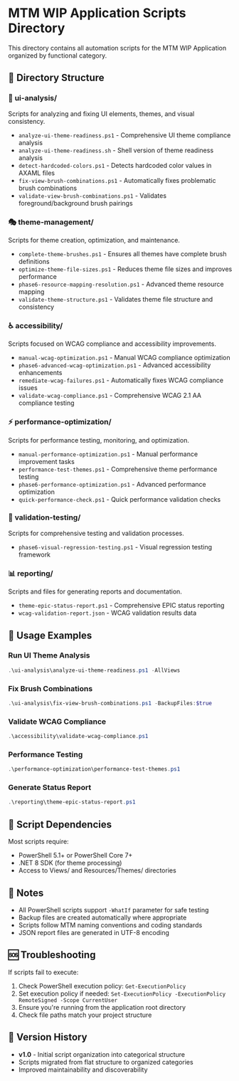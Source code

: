 # MTM WIP Application Scripts Directory

This directory contains all automation scripts for the MTM WIP Application organized by functional category.

## 📁 Directory Structure

### 🎨 **ui-analysis/**
Scripts for analyzing and fixing UI elements, themes, and visual consistency.

- `analyze-ui-theme-readiness.ps1` - Comprehensive UI theme compliance analysis
- `analyze-ui-theme-readiness.sh` - Shell version of theme readiness analysis  
- `detect-hardcoded-colors.ps1` - Detects hardcoded color values in AXAML files
- `fix-view-brush-combinations.ps1` - Automatically fixes problematic brush combinations
- `validate-view-brush-combinations.ps1` - Validates foreground/background brush pairings

### 🎭 **theme-management/**
Scripts for theme creation, optimization, and maintenance.

- `complete-theme-brushes.ps1` - Ensures all themes have complete brush definitions
- `optimize-theme-file-sizes.ps1` - Reduces theme file sizes and improves performance
- `phase6-resource-mapping-resolution.ps1` - Advanced theme resource mapping
- `validate-theme-structure.ps1` - Validates theme file structure and consistency

### ♿ **accessibility/**
Scripts focused on WCAG compliance and accessibility improvements.

- `manual-wcag-optimization.ps1` - Manual WCAG compliance optimization
- `phase6-advanced-wcag-optimization.ps1` - Advanced accessibility enhancements
- `remediate-wcag-failures.ps1` - Automatically fixes WCAG compliance issues
- `validate-wcag-compliance.ps1` - Comprehensive WCAG 2.1 AA compliance testing

### ⚡ **performance-optimization/**
Scripts for performance testing, monitoring, and optimization.

- `manual-performance-optimization.ps1` - Manual performance improvement tasks
- `performance-test-themes.ps1` - Comprehensive theme performance testing
- `phase6-performance-optimization.ps1` - Advanced performance optimization
- `quick-performance-check.ps1` - Quick performance validation checks

### 🧪 **validation-testing/**
Scripts for comprehensive testing and validation processes.

- `phase6-visual-regression-testing.ps1` - Visual regression testing framework

### 📊 **reporting/**
Scripts and files for generating reports and documentation.

- `theme-epic-status-report.ps1` - Comprehensive EPIC status reporting
- `wcag-validation-report.json` - WCAG validation results data

## 🚀 Usage Examples

### Run UI Theme Analysis
```powershell
.\ui-analysis\analyze-ui-theme-readiness.ps1 -AllViews
```

### Fix Brush Combinations
```powershell
.\ui-analysis\fix-view-brush-combinations.ps1 -BackupFiles:$true
```

### Validate WCAG Compliance
```powershell
.\accessibility\validate-wcag-compliance.ps1
```

### Performance Testing
```powershell
.\performance-optimization\performance-test-themes.ps1
```

### Generate Status Report
```powershell
.\reporting\theme-epic-status-report.ps1
```

## 🔧 Script Dependencies

Most scripts require:
- PowerShell 5.1+ or PowerShell Core 7+
- .NET 8 SDK (for theme processing)
- Access to Views/ and Resources/Themes/ directories

## 📝 Notes

- All PowerShell scripts support `-WhatIf` parameter for safe testing
- Backup files are created automatically where appropriate
- Scripts follow MTM naming conventions and coding standards
- JSON report files are generated in UTF-8 encoding

## 🆘 Troubleshooting

If scripts fail to execute:
1. Check PowerShell execution policy: `Get-ExecutionPolicy`
2. Set execution policy if needed: `Set-ExecutionPolicy -ExecutionPolicy RemoteSigned -Scope CurrentUser`
3. Ensure you're running from the application root directory
4. Check file paths match your project structure

## 🔄 Version History

- **v1.0** - Initial script organization into categorical structure
- Scripts migrated from flat structure to organized categories
- Improved maintainability and discoverability
